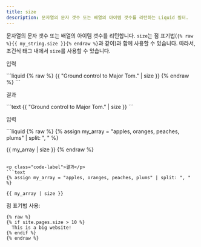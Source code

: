 ```yaml
---
title: size
description: 문자열의 문자 갯수 또는 배열의 아이템 갯수를 리턴하는 Liquid 필터.
---
```


문자열의 문자 갯수 또는 배열의 아이템 갯수를 리턴합니다. `size`는 점 표기법(`{% raw %}{{ my_string.size }}{% endraw %}`과 같이)과 함께 사용할 수 있습니다. 따라서, 조건식 태그 내에서 `size`를 사용할 수 있습니다.

<p class="code-label">입력</p>
```liquid
{% raw %}
{{ "Ground control to Major Tom." | size }}
{% endraw %}
```

<p class="code-label">결과</p>
```text
{{ "Ground control to Major Tom." | size }}
```

<p class="code-label">입력</p>
```liquid
{% raw %}
{% assign my_array = "apples, oranges, peaches, plums" | split: ", " %}

{{ my_array | size }}
{% endraw %}
```

<p class="code-label">결과</p>
```text
{% assign my_array = "apples, oranges, peaches, plums" | split: ", " %}

{{ my_array | size }}
```

점 표기법 사용:

```liquid
{% raw %}
{% if site.pages.size > 10 %}
  This is a big website!
{% endif %}
{% endraw %}
```
